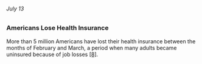 ###### July 13

### Americans Lose Health Insurance

More than 5 million Americans have lost their health insurance between the months of February and March, a period when many adults became uninsured because of job losses [[8]](https://www.nytimes.com/article/coronavirus-timeline.html). 